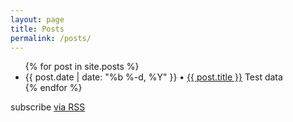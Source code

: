 ```yaml
---
layout: page
title: Posts
permalink: /posts/
---
```


<ul class="post-page-list">
{% for post in site.posts %}
  <li>
    <span class="post-page-meta">{{ post.date | date: "%b %-d, %Y"  }}</span> • <a class="post-page-link" href="{{ post.url | prepend: site.baseurl }}">{{ post.title }}</a>
    Test data
  </li>
{% endfor %}
</ul>

<p class="rss-subscribe">subscribe <a href="{{ "/feed.xml" | prepend: site.baseurl }}">via RSS</a></p>
